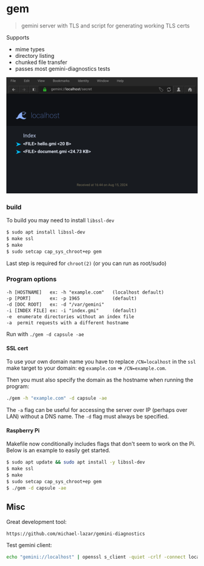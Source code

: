 # gem

> gemini server with TLS and script for generating working TLS certs

Supports 
- mime types
- directory listing
- chunked file transfer
- passes most gemini-diagnostics tests

![Directory listing as seen in Lagrange](.gitea/lagrange.png)

### build
To build you may need to install `libssl-dev`

```sh
$ sudo apt install libssl-dev
$ make ssl
$ make
$ sudo setcap cap_sys_chroot+ep gem
```
Last step is required for `chroot(2)` (or you can run as root/sudo)

### Program options
```
-h [HOSTNAME]   ex: -h "example.com"   (localhost default)
-p [PORT]       ex: -p 1965            (default)
-d [DOC ROOT]   ex: -d "/var/gemini"
-i [INDEX FILE] ex: -i "index.gmi"     (default)
-e  enumerate directories without an index file
-a  permit requests with a different hostname
```

Run with `./gem -d capsule -ae`

#### SSL cert
To use your own domain name you have to replace `/CN=localhost` in the `ssl` make target to your domain: eg `example.com` => `/CN=example.com`.

Then you must also specify the domain as the hostname when running the program:
```sh
./gem -h "example.com" -d capsule -ae
```

The `-a` flag can be useful for accessing the server over IP (perhaps over LAN) without a DNS name. The `-d` flag must always be specified.

#### Raspberry Pi
Makefile now conditionally includes flags that don't seem to work on the Pi. Below is an example to easily get started.
```sh
$ sudo apt update && sudo apt install -y libssl-dev
$ make ssl
$ make
$ sudo setcap cap_sys_chroot+ep gem
$ ./gem -d capsule -ae
```

## Misc

Great development tool:
```
https://github.com/michael-lazar/gemini-diagnostics
```

Test gemini client:
```sh
echo "gemini://localhost" | openssl s_client -quiet -crlf -connect localhost:1965
```